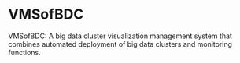 # VMSofBDC
VMSofBDC: A big data cluster visualization management system that combines automated deployment of big data clusters and monitoring functions.
